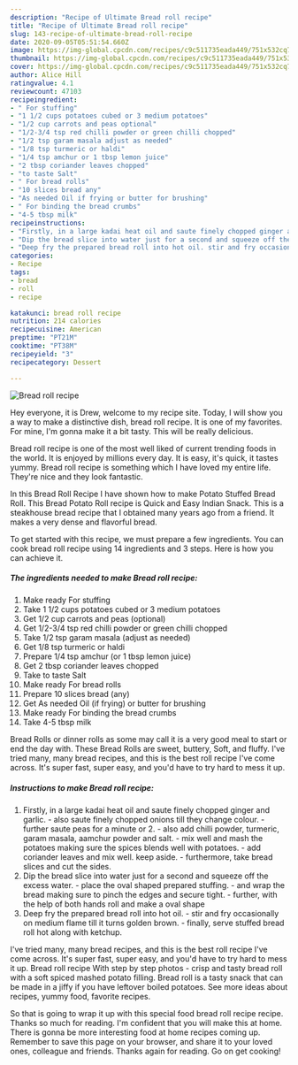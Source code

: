 ```yaml
---
description: "Recipe of Ultimate Bread roll recipe"
title: "Recipe of Ultimate Bread roll recipe"
slug: 143-recipe-of-ultimate-bread-roll-recipe
date: 2020-09-05T05:51:54.660Z
image: https://img-global.cpcdn.com/recipes/c9c511735eada449/751x532cq70/bread-roll-recipe-recipe-main-photo.jpg
thumbnail: https://img-global.cpcdn.com/recipes/c9c511735eada449/751x532cq70/bread-roll-recipe-recipe-main-photo.jpg
cover: https://img-global.cpcdn.com/recipes/c9c511735eada449/751x532cq70/bread-roll-recipe-recipe-main-photo.jpg
author: Alice Hill
ratingvalue: 4.1
reviewcount: 47103
recipeingredient:
- " For stuffing"
- "1 1/2 cups potatoes cubed or 3 medium potatoes"
- "1/2 cup carrots and peas optional"
- "1/2-3/4 tsp red chilli powder or green chilli chopped"
- "1/2 tsp garam masala adjust as needed"
- "1/8 tsp turmeric or haldi"
- "1/4 tsp amchur or 1 tbsp lemon juice"
- "2 tbsp coriander leaves chopped"
- "to taste Salt"
- " For bread rolls"
- "10 slices bread any"
- "As needed Oil if frying or butter for brushing"
- " For binding the bread crumbs"
- "4-5 tbsp milk"
recipeinstructions:
- "Firstly, in a large kadai heat oil and saute finely chopped ginger and garlic. also saute finely chopped onions till they change colour. further saute peas for a minute or 2. also add chilli powder, turmeric, garam masala, aamchur powder and salt. mix well and mash the potatoes making sure the spices blends well with potatoes. add coriander leaves and mix well. keep aside. furthermore, take bread slices and cut the sides."
- "Dip the bread slice into water just for a second and squeeze off the excess water. place the oval shaped prepared stuffing. and wrap the bread making sure to pinch the edges and secure tight. further, with the help of both hands roll and make a oval shape"
- "Deep fry the prepared bread roll into hot oil. stir and fry occasionally on medium flame till it turns golden brown. finally, serve stuffed bread roll hot along with ketchup."
categories:
- Recipe
tags:
- bread
- roll
- recipe

katakunci: bread roll recipe 
nutrition: 214 calories
recipecuisine: American
preptime: "PT21M"
cooktime: "PT38M"
recipeyield: "3"
recipecategory: Dessert

---
```



![Bread roll recipe](https://img-global.cpcdn.com/recipes/c9c511735eada449/751x532cq70/bread-roll-recipe-recipe-main-photo.jpg)

Hey everyone, it is Drew, welcome to my recipe site. Today, I will show you a way to make a distinctive dish, bread roll recipe. It is one of my favorites. For mine, I'm gonna make it a bit tasty. This will be really delicious.

Bread roll recipe is one of the most well liked of current trending foods in the world. It is enjoyed by millions every day. It is easy, it's quick, it tastes yummy. Bread roll recipe is something which I have loved my entire life. They're nice and they look fantastic.

In this Bread Roll Recipe I have shown how to make Potato Stuffed Bread Roll. This Bread Potato Roll recipe is Quick and Easy Indian Snack. This is a steakhouse bread recipe that I obtained many years ago from a friend. It makes a very dense and flavorful bread.


To get started with this recipe, we must prepare a few ingredients. You can cook bread roll recipe using 14 ingredients and 3 steps. Here is how you can achieve it.

<!--inarticleads1-->

##### The ingredients needed to make Bread roll recipe:

1. Make ready  For stuffing
1. Take 1 1/2 cups potatoes cubed or 3 medium potatoes
1. Get 1/2 cup carrots and peas (optional)
1. Get 1/2-3/4 tsp red chilli powder or green chilli chopped
1. Take 1/2 tsp garam masala (adjust as needed)
1. Get 1/8 tsp turmeric or haldi
1. Prepare 1/4 tsp amchur (or 1 tbsp lemon juice)
1. Get 2 tbsp coriander leaves chopped
1. Take to taste Salt
1. Make ready  For bread rolls
1. Prepare 10 slices bread (any)
1. Get As needed Oil (if frying) or butter for brushing
1. Make ready  For binding the bread crumbs
1. Take 4-5 tbsp milk


Bread Rolls or dinner rolls as some may call it is a very good meal to start or end the day with. These Bread Rolls are sweet, buttery, Soft, and fluffy. I&#39;ve tried many, many bread recipes, and this is the best roll recipe I&#39;ve come across. It&#39;s super fast, super easy, and you&#39;d have to try hard to mess it up. 

<!--inarticleads2-->

##### Instructions to make Bread roll recipe:

1. Firstly, in a large kadai heat oil and saute finely chopped ginger and garlic. - also saute finely chopped onions till they change colour. - further saute peas for a minute or 2. - also add chilli powder, turmeric, garam masala, aamchur powder and salt. - mix well and mash the potatoes making sure the spices blends well with potatoes. - add coriander leaves and mix well. keep aside. - furthermore, take bread slices and cut the sides.
1. Dip the bread slice into water just for a second and squeeze off the excess water. - place the oval shaped prepared stuffing. - and wrap the bread making sure to pinch the edges and secure tight. - further, with the help of both hands roll and make a oval shape
1. Deep fry the prepared bread roll into hot oil. - stir and fry occasionally on medium flame till it turns golden brown. - finally, serve stuffed bread roll hot along with ketchup.


I&#39;ve tried many, many bread recipes, and this is the best roll recipe I&#39;ve come across. It&#39;s super fast, super easy, and you&#39;d have to try hard to mess it up. Bread roll recipe With step by step photos - crisp and tasty bread roll with a soft spiced mashed potato filling. Bread roll is a tasty snack that can be made in a jiffy if you have leftover boiled potatoes. See more ideas about recipes, yummy food, favorite recipes. 

So that is going to wrap it up with this special food bread roll recipe recipe. Thanks so much for reading. I'm confident that you will make this at home. There is gonna be more interesting food at home recipes coming up. Remember to save this page on your browser, and share it to your loved ones, colleague and friends. Thanks again for reading. Go on get cooking!
